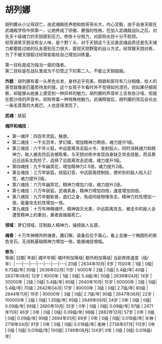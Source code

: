 # 胡列娜

胡列娜从小父母双亡，由武魂殿抚养她和她哥哥长大，内心坚毅，由于自身天赋在武魂殿学校中排第一，让她养成了骄傲、要强的性格，在加入武魂殿战队之后，对先天十级魂力的天钥感到压力，修炼十分努力，对舔狗炎则十分不耐烦。<br>
经常调笑天钥没有女人味，是个野丫头，对于天钥这个无论是武魂品质还是先天魂力都要胜过她的队友感到压力很大，鄙视天钥野蛮的战斗方式，经常跟天钥对练，为了不被天钥超过经常偷偷给自己增加训练量。

第一目标是成为独当一面的强者。<br>
第二目标是在战队里成为千仞雪之下的第二人，不能让天钥超越。

**外貌**：胡列娜有着一头黑色长发，身材近乎完美，相貌和邪月有几分相像，给人的感觉就像是匹蓄势待发的狼。这个女孩子乍看时并不觉得如何漂亮，但如果仔细观察，却能够从她身上感受到一种异样的魅力。胡列娜的声音听上去有些沙哑，但就在那沙哑的声音中。却附带着一种特殊地魅力。武魂释放后，胡列娜的背后会长出一条毛茸茸的大尾巴，人也变得漂亮了。

**武魂**：妖狐

**魂环和魂技**：
* 第一魂环：四百年灵狐，魅惑。
* 第二魂技：一千五百年，梦幻蝶，增加精神力两倍，魂力提升1级。
* 第三魂技：六千年火狐，中远距离攻击狐火令，发射狐火，同时消耗魂力和精神力，敌人被击伤后会被眩晕。与天钥对练中发现自身缺乏攻击技能，而且靠近近战系太危险了，选择了远距离攻击武魂，魂力提升1级。
* 第四魂技：九千年幽冥花，增加精神力2.5倍，魂力提升2级。
* 第五魂技：三万年妖狐，妖狐幻音，中远距离控制技，使听到的敌人陷入幻觉，魂力提升2级。
* 第六魂技：六万年幽冥花，精神力增加六倍，魂力提升2级。
* 第七魂技：八万年妖狐，武魂真身，精神力增加四倍，速度增加四倍。
* 第八魂技：九万年魅影兽，虚幻之身，免疫同级物理攻击，精神力抗性增加一倍，能量攻击抗性增加一倍。
* 第九魂技：十万年神赐魂环，精神毁灭光束，中远距离攻击，被击中的敌人会遭受精神上的重创，重者直接脑死亡。

**领域**：梦幻领域，压制敌人精神力，操控敌人五感。

**魂骨**：十万年神赐外附魂骨，魔幻眼，装备后位于眉心，看上去像一个椭圆形的紫色宝石，无消耗基础精神力增加一倍，能被魂技增幅。

**修为**：<br>
等级|	日期|	年龄|	魂环年限|	魂环附加等级|	额外附加等级|	当前修炼速度（级/年）|
---|---|---|---|---|---|---|
20级 |	2634年10月|	9岁  |	1500年   |	1级 |	0级|	6.75级/年|
30级 |	2636年02月|	11岁 |	6000年   |	2级 |	0级|	5.4级/年|
40级 |	2637年08月|	12岁 |	9000年   |	1级 |	0级|	5.4级/年|
50级 |	2639年04月|	14岁 |	30000年  |	2级 |	0级|	5.4级/年|
60级 |	2640年10月|	15岁 |	60000年  |	2级 |	0级|	5.4级/年|
70级 |	2642年04月|	17岁 |	80000年  |	3级 |	0级|	2.7级/年|
80级 |	2644年11月|	19岁 |	90000年  |	3级 |	0级|	2.7级/年|
90级 |	2647年06月|	22岁 |	100000年 |	2级 |	0级|	1.35级/年|
95级 |	2649年09月|	24岁 |	0年      |	0级 |	0级|	0.09级/年|
96级 |	2660年10月|	35岁 |	0年      |	0级 |	0级|	0.09级/年|
97级 |	2671年11月|	46岁 |	0年      |	0级 |	0级|	0.09级/年|
98级 |	2682年12月|	57岁 |	0年      |	0级 |	0级|	0.09级/年|
99级 |	2694年01月|	69岁 |	0年      |	0级 |	0级|	0.018级/年|
半神 |	2716年04月|	91岁 |	0年      |	0级 |	0级|	0.018级/年|
准神 |	2738年07月|	113岁|	0年      |	0级 |	0级|	0.018级/年|
100级|	2749年08月|	124岁|	0年      |	0级 |	0级|	0.018级/年|
